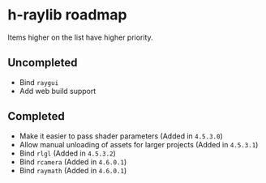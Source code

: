 # h-raylib roadmap

Items higher on the list have higher priority.

## Uncompleted
- Bind `raygui`
- Add web build support

## Completed
- Make it easier to pass shader parameters (Added in `4.5.3.0`)
- Allow manual unloading of assets for larger projects (Added in `4.5.3.1`)
- Bind `rlgl` (Added in `4.5.3.2`)
- Bind `rcamera` (Added in `4.6.0.1`)
- Bind `raymath` (Added in `4.6.0.1`)
